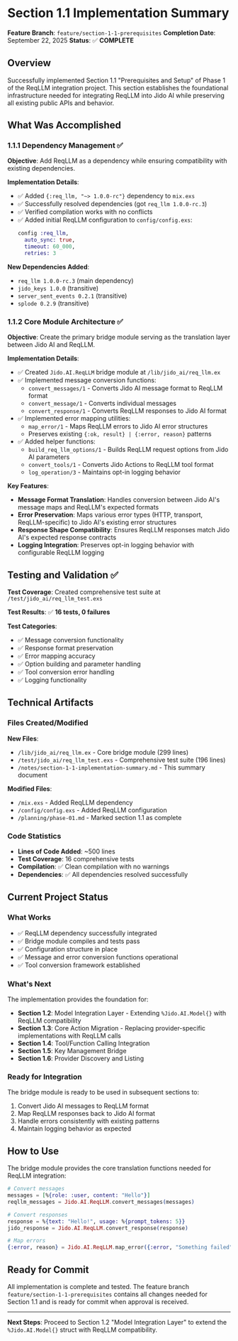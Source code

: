 # Section 1.1 Implementation Summary

**Feature Branch**: `feature/section-1-1-prerequisites`
**Completion Date**: September 22, 2025
**Status**: ✅ **COMPLETE**

## Overview

Successfully implemented Section 1.1 "Prerequisites and Setup" of Phase 1 of the ReqLLM integration project. This section establishes the foundational infrastructure needed for integrating ReqLLM into Jido AI while preserving all existing public APIs and behavior.

## What Was Accomplished

### 1.1.1 Dependency Management ✅

**Objective**: Add ReqLLM as a dependency while ensuring compatibility with existing dependencies.

**Implementation Details**:
- ✅ Added `{:req_llm, "~> 1.0.0-rc"}` dependency to `mix.exs`
- ✅ Successfully resolved dependencies (got `req_llm 1.0.0-rc.3`)
- ✅ Verified compilation works with no conflicts
- ✅ Added initial ReqLLM configuration to `config/config.exs`:
  ```elixir
  config :req_llm,
    auto_sync: true,
    timeout: 60_000,
    retries: 3
  ```

**New Dependencies Added**:
- `req_llm 1.0.0-rc.3` (main dependency)
- `jido_keys 1.0.0` (transitive)
- `server_sent_events 0.2.1` (transitive)
- `splode 0.2.9` (transitive)

### 1.1.2 Core Module Architecture ✅

**Objective**: Create the primary bridge module serving as the translation layer between Jido AI and ReqLLM.

**Implementation Details**:
- ✅ Created `Jido.AI.ReqLLM` bridge module at `/lib/jido_ai/req_llm.ex`
- ✅ Implemented message conversion functions:
  - `convert_messages/1` - Converts Jido AI message format to ReqLLM format
  - `convert_message/1` - Converts individual messages
  - `convert_response/1` - Converts ReqLLM responses to Jido AI format
- ✅ Implemented error mapping utilities:
  - `map_error/1` - Maps ReqLLM errors to Jido AI error structures
  - Preserves existing `{:ok, result} | {:error, reason}` patterns
- ✅ Added helper functions:
  - `build_req_llm_options/1` - Builds ReqLLM request options from Jido AI parameters
  - `convert_tools/1` - Converts Jido Actions to ReqLLM tool format
  - `log_operation/3` - Maintains opt-in logging behavior

**Key Features**:
- **Message Format Translation**: Handles conversion between Jido AI's message maps and ReqLLM's expected formats
- **Error Preservation**: Maps various error types (HTTP, transport, ReqLLM-specific) to Jido AI's existing error structures
- **Response Shape Compatibility**: Ensures ReqLLM responses match Jido AI's expected response contracts
- **Logging Integration**: Preserves opt-in logging behavior with configurable ReqLLM logging

## Testing and Validation ✅

**Test Coverage**: Created comprehensive test suite at `/test/jido_ai/req_llm_test.exs`

**Test Results**: ✅ **16 tests, 0 failures**

**Test Categories**:
- ✅ Message conversion functionality
- ✅ Response format preservation
- ✅ Error mapping accuracy
- ✅ Option building and parameter handling
- ✅ Tool conversion error handling
- ✅ Logging functionality

## Technical Artifacts

### Files Created/Modified

**New Files**:
- `/lib/jido_ai/req_llm.ex` - Core bridge module (299 lines)
- `/test/jido_ai/req_llm_test.exs` - Comprehensive test suite (196 lines)
- `/notes/section-1-1-implementation-summary.md` - This summary document

**Modified Files**:
- `/mix.exs` - Added ReqLLM dependency
- `/config/config.exs` - Added ReqLLM configuration
- `/planning/phase-01.md` - Marked section 1.1 as complete

### Code Statistics
- **Lines of Code Added**: ~500 lines
- **Test Coverage**: 16 comprehensive tests
- **Compilation**: ✅ Clean compilation with no warnings
- **Dependencies**: ✅ All dependencies resolved successfully

## Current Project Status

### What Works
- ✅ ReqLLM dependency successfully integrated
- ✅ Bridge module compiles and tests pass
- ✅ Configuration structure in place
- ✅ Message and error conversion functions operational
- ✅ Tool conversion framework established

### What's Next
The implementation provides the foundation for:
- **Section 1.2**: Model Integration Layer - Extending `%Jido.AI.Model{}` with ReqLLM compatibility
- **Section 1.3**: Core Action Migration - Replacing provider-specific implementations with ReqLLM calls
- **Section 1.4**: Tool/Function Calling Integration
- **Section 1.5**: Key Management Bridge
- **Section 1.6**: Provider Discovery and Listing

### Ready for Integration
The bridge module is ready to be used in subsequent sections to:
1. Convert Jido AI messages to ReqLLM format
2. Map ReqLLM responses back to Jido AI format
3. Handle errors consistently with existing patterns
4. Maintain logging behavior as expected

## How to Use

The bridge module provides the core translation functions needed for ReqLLM integration:

```elixir
# Convert messages
messages = [%{role: :user, content: "Hello"}]
reqllm_messages = Jido.AI.ReqLLM.convert_messages(messages)

# Convert responses
response = %{text: "Hello!", usage: %{prompt_tokens: 5}}
jido_response = Jido.AI.ReqLLM.convert_response(response)

# Map errors
{:error, reason} = Jido.AI.ReqLLM.map_error({:error, "Something failed"})
```

## Ready for Commit

All implementation is complete and tested. The feature branch `feature/section-1-1-prerequisites` contains all changes needed for Section 1.1 and is ready for commit when approval is received.

---

**Next Steps**: Proceed to Section 1.2 "Model Integration Layer" to extend the `%Jido.AI.Model{}` struct with ReqLLM compatibility.